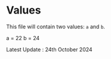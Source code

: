 # Values

This file will contain two values: `a` and `b`.

a = 22
b = 24

Latest Update : 24th October 2024


